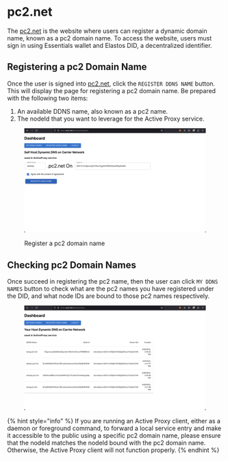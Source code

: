 # pc2.net

The [pc2.net](http://pc2.net/) is the website where users can register a dynamic domain name, known as a pc2 domain name. To access the website, users must sign in using Essentials wallet and Elastos DID, a decentralized identifier.

## Registering a pc2 Domain Name

Once the user is signed into [pc2.net](https://pc2.net/), click the `REGISTER DDNS NAME` button. This will display the page for registering a pc2 domain name. Be prepared with the following two items:

1. An available DDNS name, also known as a pc2 name.
2. The nodeId that you want to leverage for the Active Proxy service.

<figure><img src="../.gitbook/assets/image (1).png" alt=""><figcaption><p>Register a pc2 domain name</p></figcaption></figure>

## Checking pc2 Domain Names

Once succeed in registering the pc2 name, then the user can click `MY DDNS NAMES` button to check what are the pc2 names you have registered under the DID, and what node IDs are bound to those pc2 names respectively.

<figure><img src="../.gitbook/assets/image (2).png" alt=""><figcaption></figcaption></figure>

{% hint style="info" %}
If you are running an Active Proxy client, either as a daemon or foreground command, to forward a local service entry and make it accessible to the public using a specific pc2 domain name, please ensure that the nodeId matches the nodeId bound with the pc2 domain name. Otherwise, the Active Proxy client will not function properly.
{% endhint %}
